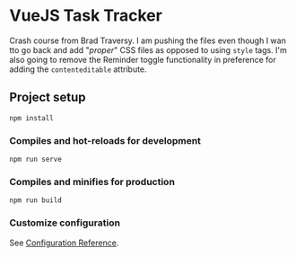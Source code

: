 # VueJS Task Tracker

Crash course from Brad Traversy. I am pushing the files even though I wan tto go back and add "_proper_" CSS files as opposed to using `style` tags. I'm also going to remove the Reminder toggle functionality in preference for adding the `contenteditable` attribute.

## Project setup
```
npm install
```

### Compiles and hot-reloads for development
```
npm run serve
```

### Compiles and minifies for production
```
npm run build
```

### Customize configuration
See [Configuration Reference](https://cli.vuejs.org/config/).
